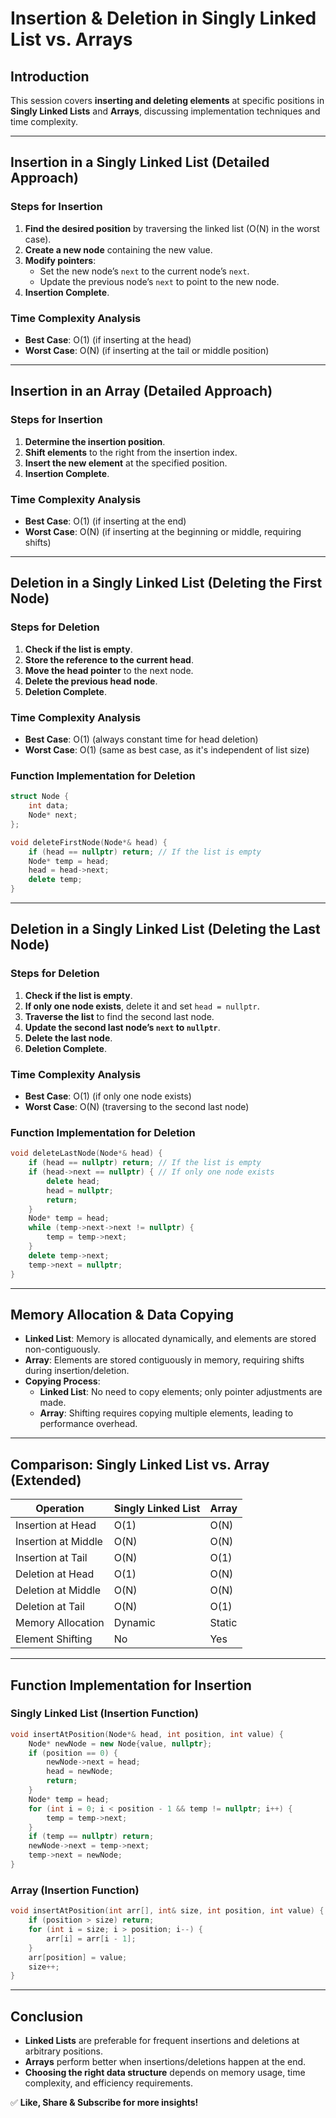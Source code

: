 # **Insertion & Deletion in Singly Linked List vs. Arrays**

## **Introduction**
This session covers **inserting and deleting elements** at specific positions in **Singly Linked Lists** and **Arrays**, discussing implementation techniques and time complexity.

---

## **Insertion in a Singly Linked List (Detailed Approach)**
### **Steps for Insertion**
1. **Find the desired position** by traversing the linked list (O(N) in the worst case).
2. **Create a new node** containing the new value.
3. **Modify pointers**:
   - Set the new node’s `next` to the current node’s `next`.
   - Update the previous node’s `next` to point to the new node.
4. **Insertion Complete**.

### **Time Complexity Analysis**
- **Best Case**: O(1) (if inserting at the head)
- **Worst Case**: O(N) (if inserting at the tail or middle position)

---

## **Insertion in an Array (Detailed Approach)**
### **Steps for Insertion**
1. **Determine the insertion position**.
2. **Shift elements** to the right from the insertion index.
3. **Insert the new element** at the specified position.
4. **Insertion Complete**.

### **Time Complexity Analysis**
- **Best Case**: O(1) (if inserting at the end)
- **Worst Case**: O(N) (if inserting at the beginning or middle, requiring shifts)

---

## **Deletion in a Singly Linked List (Deleting the First Node)**
### **Steps for Deletion**
1. **Check if the list is empty**.
2. **Store the reference to the current head**.
3. **Move the head pointer** to the next node.
4. **Delete the previous head node**.
5. **Deletion Complete**.

### **Time Complexity Analysis**
- **Best Case**: O(1) (always constant time for head deletion)
- **Worst Case**: O(1) (same as best case, as it's independent of list size)

### **Function Implementation for Deletion**
```cpp
struct Node {
    int data;
    Node* next;
};

void deleteFirstNode(Node*& head) {
    if (head == nullptr) return; // If the list is empty
    Node* temp = head;
    head = head->next;
    delete temp;
}
```

---

## **Deletion in a Singly Linked List (Deleting the Last Node)**
### **Steps for Deletion**
1. **Check if the list is empty**.
2. **If only one node exists**, delete it and set `head = nullptr`.
3. **Traverse the list** to find the second last node.
4. **Update the second last node’s `next` to `nullptr`**.
5. **Delete the last node**.
6. **Deletion Complete**.

### **Time Complexity Analysis**
- **Best Case**: O(1) (if only one node exists)
- **Worst Case**: O(N) (traversing to the second last node)

### **Function Implementation for Deletion**
```cpp
void deleteLastNode(Node*& head) {
    if (head == nullptr) return; // If the list is empty
    if (head->next == nullptr) { // If only one node exists
        delete head;
        head = nullptr;
        return;
    }
    Node* temp = head;
    while (temp->next->next != nullptr) {
        temp = temp->next;
    }
    delete temp->next;
    temp->next = nullptr;
}
```

---

## **Memory Allocation & Data Copying**
- **Linked List**: Memory is allocated dynamically, and elements are stored non-contiguously.
- **Array**: Elements are stored contiguously in memory, requiring shifts during insertion/deletion.
- **Copying Process**:
  - **Linked List**: No need to copy elements; only pointer adjustments are made.
  - **Array**: Shifting requires copying multiple elements, leading to performance overhead.

---

## **Comparison: Singly Linked List vs. Array (Extended)**
| Operation       | Singly Linked List | Array |
|---------------|------------------|-------|
| Insertion at Head | O(1) | O(N) |
| Insertion at Middle | O(N) | O(N) |
| Insertion at Tail | O(N) | O(1) |
| Deletion at Head | O(1) | O(N) |
| Deletion at Middle | O(N) | O(N) |
| Deletion at Tail | O(N) | O(1) |
| Memory Allocation | Dynamic | Static |
| Element Shifting | No | Yes |

---

## **Function Implementation for Insertion**
### **Singly Linked List (Insertion Function)**
```cpp
void insertAtPosition(Node*& head, int position, int value) {
    Node* newNode = new Node{value, nullptr};
    if (position == 0) {
        newNode->next = head;
        head = newNode;
        return;
    }
    Node* temp = head;
    for (int i = 0; i < position - 1 && temp != nullptr; i++) {
        temp = temp->next;
    }
    if (temp == nullptr) return;
    newNode->next = temp->next;
    temp->next = newNode;
}
```

### **Array (Insertion Function)**
```cpp
void insertAtPosition(int arr[], int& size, int position, int value) {
    if (position > size) return;
    for (int i = size; i > position; i--) {
        arr[i] = arr[i - 1];
    }
    arr[position] = value;
    size++;
}
```

---

## **Conclusion**
- **Linked Lists** are preferable for frequent insertions and deletions at arbitrary positions.
- **Arrays** perform better when insertions/deletions happen at the end.
- **Choosing the right data structure** depends on memory usage, time complexity, and efficiency requirements.

✅ **Like, Share & Subscribe for more insights!**

